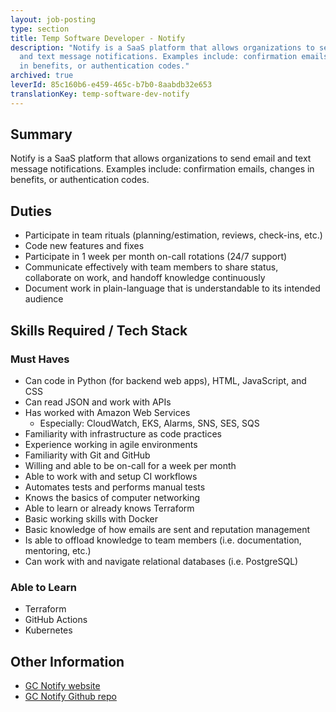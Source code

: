 ```yaml
---
layout: job-posting
type: section
title: Temp Software Developer - Notify
description: "Notify is a SaaS platform that allows organizations to send email
  and text message notifications. Examples include: confirmation emails, changes
  in benefits, or authentication codes."
archived: true
leverId: 85c160b6-e459-465c-b7b0-8aabdb32e653
translationKey: temp-software-dev-notify
---
```

## Summary

Notify is a SaaS platform that allows organizations to send email and text message notifications. Examples include: confirmation emails, changes in benefits, or authentication codes.

## Duties

* Participate in team rituals (planning/estimation, reviews, check-ins, etc.)
* Code new features and fixes
* Participate in 1 week per month on-call rotations (24/7 support)
* Communicate effectively with team members to share status, collaborate on work, and handoff knowledge continuously
* Document work in plain-language that is understandable to its intended audience

## Skills Required / Tech Stack

### Must Haves

* Can code in Python (for backend web apps), HTML, JavaScript, and CSS
* Can read JSON and work with APIs
* Has worked with Amazon Web Services
  * Especially: CloudWatch, EKS, Alarms, SNS, SES, SQS
* Familiarity with infrastructure as code practices
* Experience working in agile environments
* Familiarity with Git and GitHub
* Willing and able to be on-call for a week per month
* Able to work with and setup CI workflows
* Automates tests and performs manual tests
* Knows the basics of computer networking
* Able to learn or already knows Terraform
* Basic working skills with Docker
* Basic knowledge of how emails are sent and reputation management
* Is able to offload knowledge to team members (i.e. documentation, mentoring, etc.)
* Can work with and navigate relational databases (i.e. PostgreSQL)

### Able to Learn

* Terraform
* GitHub Actions
* Kubernetes

## Other Information

* [GC Notify website](https://notification.alpha.canada.ca)
* [GC Notify Github repo](https://github.com/cds-snc/notification-api)